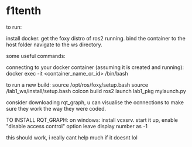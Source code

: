 # f1tenth

to run:

install docker.
get the foxy distro of ros2 running.
bind the container to the host folder
navigate to the ws directory.

some useful commands:

connecting to your docker container (assuming it is created and running):
docker exec -it <container_name_or_id> /bin/bash

to run a new build:
source /opt/ros/foxy/setup.bash
source /lab1_ws/install/setup.bash
colcon build
ros2 launch lab1_pkg mylaunch.py


consider downloading rqt_graph, u can visualise the ocnnections to make sure they work the way they were coded.

TO INSTALL RQT_GRAPH:
on windows: install vcxsrv.
start it up, enable "disable access control" option
leave display number as -1

this should work, i really cant help much if it doesnt lol